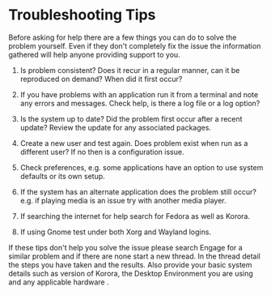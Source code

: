 # Troubleshooting Tips

Before asking for help there are a few things you can do to solve the problem yourself. Even if they don't completely fix the issue the information gathered will help anyone providing support to you.

1. Is problem consistent? Does it recur in a regular manner, can it be reproduced on demand? When did it first occur?

2. If you have problems with an application run it from a terminal and note any errors and messages. Check help, is there a log file or a log option?

3. Is the system up to date? Did the problem first occur after a recent update? Review the update for any associated packages.

4. Create a new user and test again. Does problem exist when run as a different user? If no then is a configuration issue.

5. Check preferences, e.g. some applications have an option to use system defaults or its own setup.

6. If the system has an alternate application does the problem still occur? e.g. if playing media is an issue try with another media player.

7. If searching the internet for help search for Fedora as well as Korora.

8. If using Gnome test under both Xorg and Wayland logins.

If these tips don't help you solve the issue please search Engage for a similar problem and if there are none start a new thread. In the thread detail the steps you have taken and the results. Also provide your basic system details such as version of Korora, the Desktop Environment you are using and any applicable hardware .
